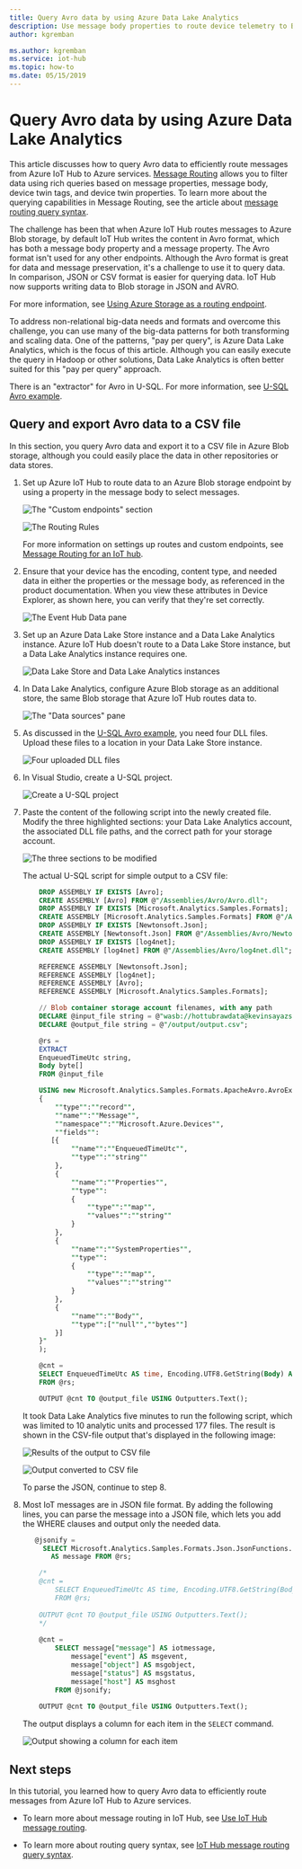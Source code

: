 ```yaml
---
title: Query Avro data by using Azure Data Lake Analytics
description: Use message body properties to route device telemetry to Blob storage and query the Avro format data that's written to Blob storage.
author: kgremban

ms.author: kgremban
ms.service: iot-hub 
ms.topic: how-to
ms.date: 05/15/2019
---
```

# Query Avro data by using Azure Data Lake Analytics

This article discusses how to query Avro data to efficiently route messages from Azure IoT Hub to Azure services. [Message Routing](iot-hub-devguide-messages-d2c.md) allows you to filter data using rich queries based on message properties, message body, device twin tags, and device twin properties. To learn more about the querying capabilities in Message Routing, see the article about [message routing query syntax](iot-hub-devguide-routing-query-syntax.md).

The challenge has been that when Azure IoT Hub routes messages to Azure Blob storage, by default IoT Hub writes the content in Avro format, which has both a message body property and a message property. The Avro format isn't used for any other endpoints. Although the Avro format is great for data and message preservation, it's a challenge to use it to query data. In comparison, JSON or CSV format is easier for querying data. IoT Hub now supports writing data to Blob storage in JSON and AVRO.

For more information, see [Using Azure Storage as a routing endpoint](iot-hub-devguide-endpoints.md#azure-storage-as-a-routing-endpoint).

To address non-relational big-data needs and formats and overcome this challenge, you can use many of the big-data patterns for both transforming and scaling data. One of the patterns, "pay per query", is Azure Data Lake Analytics, which is the focus of this article. Although you can easily execute the query in Hadoop or other solutions, Data Lake Analytics is often better suited for this "pay per query" approach.

There is an "extractor" for Avro in U-SQL. For more information, see [U-SQL Avro example](https://github.com/Azure/usql/tree/master/Examples/AvroExamples).

## Query and export Avro data to a CSV file

In this section, you query Avro data and export it to a CSV file in Azure Blob storage, although you could easily place the data in other repositories or data stores.

1. Set up Azure IoT Hub to route data to an Azure Blob storage endpoint by using a property in the message body to select messages.

   ![The "Custom endpoints" section](./media/iot-hub-query-avro-data/query-avro-data-1a.png)

   ![The Routing Rules](./media/iot-hub-query-avro-data/query-avro-data-1b.png)

   For more information on settings up routes and custom endpoints, see [Message Routing for an IoT hub](how-to-routing-portal.md).

2. Ensure that your device has the encoding, content type, and needed data in either the properties or the message body, as referenced in the product documentation. When you view these attributes in Device Explorer, as shown here, you can verify that they're set correctly.

   ![The Event Hub Data pane](./media/iot-hub-query-avro-data/query-avro-data-2.png)

3. Set up an Azure Data Lake Store instance and a Data Lake Analytics instance. Azure IoT Hub doesn't route to a Data Lake Store instance, but a Data Lake Analytics instance requires one.

   ![Data Lake Store and Data Lake Analytics instances](./media/iot-hub-query-avro-data/query-avro-data-3.png)

4. In Data Lake Analytics, configure Azure Blob storage as an additional store, the same Blob storage that Azure IoT Hub routes data to.

   ![The "Data sources" pane](./media/iot-hub-query-avro-data/query-avro-data-4.png)

5. As discussed in the [U-SQL Avro example](https://github.com/Azure/usql/tree/master/Examples/AvroExamples), you need four DLL files. Upload these files to a location in your Data Lake Store instance.

   ![Four uploaded DLL files](./media/iot-hub-query-avro-data/query-avro-data-5.png)

6. In Visual Studio, create a U-SQL project.

   ![Create a U-SQL project](./media/iot-hub-query-avro-data/query-avro-data-6.png)

7. Paste the content of the following script into the newly created file. Modify the three highlighted sections: your Data Lake Analytics account, the associated DLL file paths, and the correct path for your storage account.

   ![The three sections to be modified](./media/iot-hub-query-avro-data/query-avro-data-7a.png)

   The actual U-SQL script for simple output to a CSV file:

    ```sql
        DROP ASSEMBLY IF EXISTS [Avro];
        CREATE ASSEMBLY [Avro] FROM @"/Assemblies/Avro/Avro.dll";
        DROP ASSEMBLY IF EXISTS [Microsoft.Analytics.Samples.Formats];
        CREATE ASSEMBLY [Microsoft.Analytics.Samples.Formats] FROM @"/Assemblies/Avro/Microsoft.Analytics.Samples.Formats.dll";
        DROP ASSEMBLY IF EXISTS [Newtonsoft.Json];
        CREATE ASSEMBLY [Newtonsoft.Json] FROM @"/Assemblies/Avro/Newtonsoft.Json.dll";
        DROP ASSEMBLY IF EXISTS [log4net];
        CREATE ASSEMBLY [log4net] FROM @"/Assemblies/Avro/log4net.dll";

        REFERENCE ASSEMBLY [Newtonsoft.Json];
        REFERENCE ASSEMBLY [log4net];
        REFERENCE ASSEMBLY [Avro];
        REFERENCE ASSEMBLY [Microsoft.Analytics.Samples.Formats];

        // Blob container storage account filenames, with any path
        DECLARE @input_file string = @"wasb://hottubrawdata@kevinsayazstorage/kevinsayIoT/{*}/{*}/{*}/{*}/{*}/{*}";
        DECLARE @output_file string = @"/output/output.csv";

        @rs =
        EXTRACT
        EnqueuedTimeUtc string,
        Body byte[]
        FROM @input_file

        USING new Microsoft.Analytics.Samples.Formats.ApacheAvro.AvroExtractor(@"
        {
            ""type"":""record"",
            ""name"":""Message"",
            ""namespace"":""Microsoft.Azure.Devices"",
            ""fields"":
           [{
                ""name"":""EnqueuedTimeUtc"",
                ""type"":""string""
            },
            {
                ""name"":""Properties"",
                ""type"":
                {
                    ""type"":""map"",
                    ""values"":""string""
                }
            },
            {
                ""name"":""SystemProperties"",
                ""type"":
                {
                    ""type"":""map"",
                    ""values"":""string""
                }
            },
            {
                ""name"":""Body"",
                ""type"":[""null"",""bytes""]
            }]
        }"
        );

        @cnt =
        SELECT EnqueuedTimeUtc AS time, Encoding.UTF8.GetString(Body) AS jsonmessage
        FROM @rs;

        OUTPUT @cnt TO @output_file USING Outputters.Text(); 
    ```

    It took Data Lake Analytics five minutes to run the following script, which was limited to 10 analytic units and processed 177 files. The result is shown in the CSV-file output that's displayed in the following image:

    ![Results of the output to CSV file](./media/iot-hub-query-avro-data/query-avro-data-7b.png)

    ![Output converted to CSV file](./media/iot-hub-query-avro-data/query-avro-data-7c.png)

    To parse the JSON, continue to step 8.

8. Most IoT messages are in JSON file format. By adding the following lines, you can parse the message into a JSON file, which lets you add the WHERE clauses and output only the needed data.

    ```sql
       @jsonify =
         SELECT Microsoft.Analytics.Samples.Formats.Json.JsonFunctions.JsonTuple(Encoding.UTF8.GetString(Body))
           AS message FROM @rs;
    
        /*
        @cnt =
            SELECT EnqueuedTimeUtc AS time, Encoding.UTF8.GetString(Body) AS jsonmessage
            FROM @rs;
        
        OUTPUT @cnt TO @output_file USING Outputters.Text();
        */
        
        @cnt =
            SELECT message["message"] AS iotmessage,
                message["event"] AS msgevent,
                message["object"] AS msgobject,
                message["status"] AS msgstatus,
                message["host"] AS msghost
            FROM @jsonify;
            
        OUTPUT @cnt TO @output_file USING Outputters.Text();
    ```

    The output displays a column for each item in the `SELECT` command.

    ![Output showing a column for each item](./media/iot-hub-query-avro-data/query-avro-data-8.png)

## Next steps

In this tutorial, you learned how to query Avro data to efficiently route messages from Azure IoT Hub to Azure services.

* To learn more about message routing in IoT Hub, see [Use IoT Hub message routing](iot-hub-devguide-messages-d2c.md).

* To learn more about routing query syntax, see [IoT Hub message routing query syntax](iot-hub-devguide-routing-query-syntax.md).
